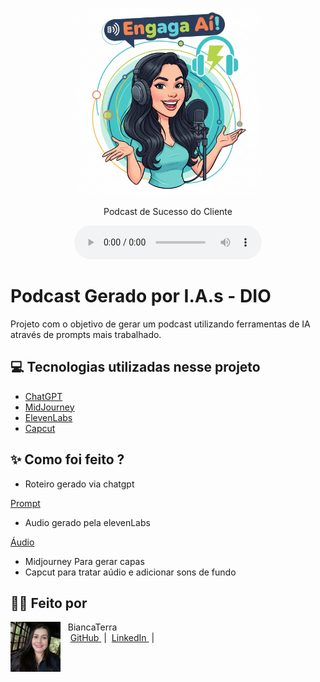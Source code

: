 <p align="center">
<img 
    src="./.github/assets/Gemini_Generated_Image_nncbz6nncbz6nncb.png"
    width="300"
/>
</p>

</a>
</p>

<p align="center">
    Podcast de Sucesso do Cliente
</p>

<div align="center">
    <audio src="output/podcast_editado.MP3" controls title="Podcast editado"></audio>
</div>

# Podcast Gerado por I.A.s - DIO

Projeto com o objetivo de gerar um podcast utilizando ferramentas de IA através de prompts mais trabalhado.


## 💻 Tecnologias utilizadas nesse projeto

- [ChatGPT](https://chat.openai.com/) 
- [MidJourney](https://www.midjourney.com/app/)
- [ElevenLabs](https://beta.elevenlabs.io/)
- [Capcut](https://www.capcut.com/pt-br/)

## ✨ Como foi feito ?

- Roteiro gerado via chatgpt 

 [Prompt](https://github.com/biancaterra93/prompts-for-podcast-desafio-dio/blob/main/src/prompts/chatgpt.md)

- Audio gerado pela elevenLabs

[Áudio](https://github.com/biancaterra93/prompts-for-podcast-desafio-dio/blob/main/output/ElevenLabs_Podcast.docx.mp3)
- Midjourney Para gerar capas
- Capcut para tratar aúdio e adicionar sons de fundo


## 👨‍💻 Feito por 

<p>
    <img 
      align=left 
      margin=10 
      width=80 
      src=".github/assets/1690388755527.jpg"
    />
    <p>&nbsp&nbsp&nbspBiancaTerra<br>
    &nbsp&nbsp&nbsp
    <a 
        href="https://github.com/biancaterra93">
        GitHub
    </a>
    &nbsp;|&nbsp;
    <a 
        href="https://www.linkedin.com/in/bianca-terra/">
        LinkedIn
    </a>
    &nbsp;|&nbsp;
    <a 
    

